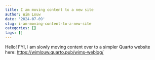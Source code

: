 ```yaml
---
title: I am moving content to a new site
author: Wim Louw
date: '2024-07-09'
slug: i-am-moving-content-to-a-new-site
categories: []
tags: []
---
```


Hello! FYI, I am slowly moving content over to a simpler Quarto website here: <https://wimlouw.quarto.pub/wims-weblog/>
